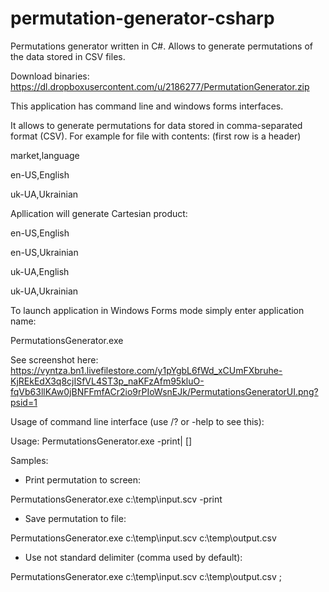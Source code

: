 permutation-generator-csharp
============================

Permutations generator written in C#. Allows to generate permutations of the data stored in CSV files.

Download binaries: https://dl.dropboxusercontent.com/u/2186277/PermutationGenerator.zip

This application has command line and windows forms interfaces.

It allows to generate permutations for data stored in comma-separated format (CSV). For example for file with contents:
(first row is a header)

market,language

en-US,English

uk-UA,Ukrainian


Apllication will generate Cartesian product: 

en-US,English

en-US,Ukrainian

uk-UA,English

uk-UA,Ukrainian

To launch application in Windows Forms mode simply enter application name: 

PermutationsGenerator.exe

See screenshot here: https://vyntza.bn1.livefilestore.com/y1pYgbL6fWd_xCUmFXbruhe-KjREkEdX3q8cjISfVL4ST3p_naKFzAfm95kluO-fqVb63llKAw0jBNFFmfACr2io9rPIoWsnEJk/PermutationsGeneratorUI.png?psid=1

Usage of command line interface (use /? or -help to see this):

Usage: PermutationsGenerator.exe <inputCsvFile> -print|<resultFileName> [<delimiter>]

Samples:

* Print permutation to screen:

PermutationsGenerator.exe c:\temp\input.scv -print

* Save permutation to file:

PermutationsGenerator.exe c:\temp\input.scv c:\temp\output.csv

* Use not standard delimiter (comma used by default):

PermutationsGenerator.exe c:\temp\input.scv c:\temp\output.csv ;
